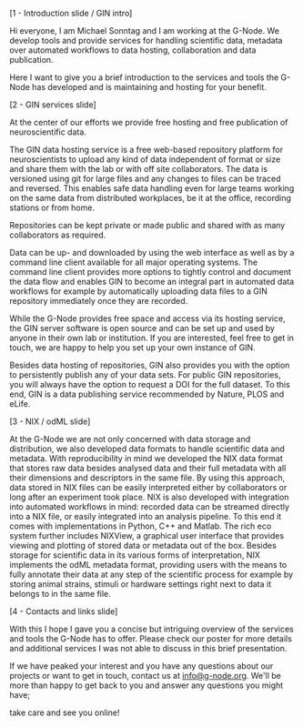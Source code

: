 [1 - Introduction slide / GIN intro]

Hi everyone, I am Michael Sonntag and I am working at the G-Node. We develop tools and provide services for handling scientific data, metadata over automated workflows to data hosting, collaboration and data publication.

Here I want to give you a brief introduction to the services and tools the G-Node has developed and is maintaining and hosting for your benefit.

[2 - GIN services slide]

At the center of our efforts we provide free hosting and free publication of neuroscientific data.

The GIN data hosting service is a free web-based repository platform for neuroscientists to upload any kind of data independent of format or size and share them with the lab or with off site collaborators. The data is versioned using git for large files and any changes to files can be traced and reversed. This enables safe data handling even for large teams working on the same data from distributed workplaces, be it at the office, recording stations or from home.

Repositories can be kept private or made public and shared with as many collaborators as required.

Data can be up- and downloaded by using the web interface as well as by a command line client available for all major operating systems.
The command line client provides more options to tightly control and document the data flow and enables GIN to become an integral part in automated data workflows for example by automatically uploading data files to a GIN repository immediately once they are recorded.

While the G-Node provides free space and access via its hosting service, the GIN server software is open source and can be set up and used by anyone in their own lab or institution. If you are interested, feel free to get in touch, we are happy to help you set up your own instance of GIN.

Besides data hosting of repositories, GIN also provides you with the option to persistently publish any of your data sets. For public GIN repositories, you will always have the option to request a DOI for the full dataset. To this end, GIN is a data publishing service recommended by Nature, PLOS and eLife.

[3 - NIX / odML slide]

At the G-Node we are not only concerned with data storage and distribution, we also developed data formats to handle scientific data and metadata.
With reproducibility in mind we developed the NIX data format that stores raw data besides analysed data and their full metadata with all their dimensions and descriptors in the same file. By using this approach, data stored in NIX files can be easily interpreted either by collaborators or long after an experiment took place.
NIX is also developed with integration into automated workflows in mind: recorded data can be streamed directly into a NIX file, or easily integrated into an analysis pipeline. To this end it comes with implementations in Python, C++ and Matlab. The rich eco system further includes NIXView, a graphical user interface that provides viewing and plotting of stored data or metadata out of the box.
Besides storage for scientific data in its various forms of interpretation, NIX implements the odML metadata format, providing users with the means to fully annotate their data at any step of the scientific process for example by storing animal strains, stimuli or hardware settings right next to data it belongs to in the same file.

[4 - Contacts and links slide]

With this I hope I gave you a concise but intriguing overview of the services and tools the G-Node has to offer. Please check our poster for more details and additional services I was not able to discuss in this brief presentation.

If we have peaked your interest and you have any questions about our projects or want to get in touch, contact us at info@g-node.org. We'll be more than happy to get back to you and answer any questions you might have;

take care and see you online!
